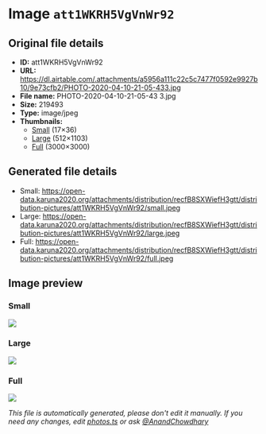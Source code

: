 # Image `att1WKRH5VgVnWr92`

## Original file details

- **ID:** att1WKRH5VgVnWr92
- **URL:** https://dl.airtable.com/.attachments/a5956a111c22c5c7477f0592e9927b10/9e73cfb2/PHOTO-2020-04-10-21-05-433.jpg
- **File name:** PHOTO-2020-04-10-21-05-43 3.jpg
- **Size:** 219493
- **Type:** image/jpeg
- **Thumbnails:**
  - [Small](https://dl.airtable.com/.attachmentThumbnails/30e25b629f637ea1b79ee7a05d29537a/4983e75c) (17×36)
  - [Large](https://dl.airtable.com/.attachmentThumbnails/e6f27a357e43b8f17c52913499997837/d25df454) (512×1103)
  - [Full](https://dl.airtable.com/.attachmentThumbnails/e74c361afa1a758af2a08f6f096f89b4/99267e96) (3000×3000)

## Generated file details

- Small: https://open-data.karuna2020.org/attachments/distribution/recfB8SXWiefH3gtt/distribution-pictures/att1WKRH5VgVnWr92/small.jpeg
- Large: https://open-data.karuna2020.org/attachments/distribution/recfB8SXWiefH3gtt/distribution-pictures/att1WKRH5VgVnWr92/large.jpeg
- Full: https://open-data.karuna2020.org/attachments/distribution/recfB8SXWiefH3gtt/distribution-pictures/att1WKRH5VgVnWr92/full.jpeg

## Image preview

### Small

![](https://open-data.karuna2020.org/attachments/distribution/recfB8SXWiefH3gtt/distribution-pictures/att1WKRH5VgVnWr92/small.jpeg)

### Large

![](https://open-data.karuna2020.org/attachments/distribution/recfB8SXWiefH3gtt/distribution-pictures/att1WKRH5VgVnWr92/large.jpeg)

### Full

![](https://open-data.karuna2020.org/attachments/distribution/recfB8SXWiefH3gtt/distribution-pictures/att1WKRH5VgVnWr92/full.jpeg)

_This file is automatically generated, please don't edit it manually. If you need any changes, edit [photos.ts](/photos.ts) or ask [@AnandChowdhary](https://github.com/AnandChowdhary)_
